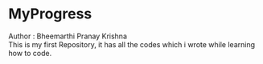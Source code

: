 # MyProgress
Author : Bheemarthi Pranay Krishna
<br>
This is my first Repository, it has all the codes which i wrote while learning how to code.
